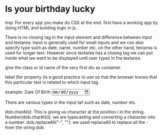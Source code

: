 # Is your birthday lucky
  
Imp: For every app you make do CSS at the end. first have a working app by doing HTML and building logic in js.

There is no closing tag in the input element and 
difference between input and textarea:
input is generally used for small inputs and we can also specify type such as date, name, number etc. on the other hand, textarea is used for longer text. However since textarea has a closing tag we can put inside what we want to be displayed until user types in the textarea.

give the class or id name of the very first div as container.

label (for property )is a good practice to use so that the browser knows that this particular text is related to which input tag.

example:
<label for="date-of-birth">Date Of Birth</label>
<input type = "date" class = ".date-of-birth">

There are various types in the input taf such as date, number etc.


dob.charAt(i): This is giving us character at the position i in the string.
Number(dob.charAt(i)): we are typecasting and converting a character into a number.
dob.replaceAll("-", ""): we used replaceAll to replace all the - from the string dob.